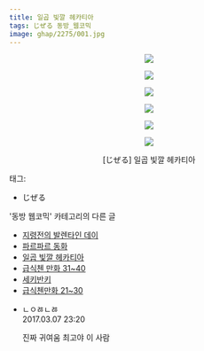 ```yaml
---
title: 일곱 빛깔 헤카티아
tags: じぜる 동방_웹코믹
image: ghap/2275/001.jpg
---
```

<div class="article">
<p style="text-align: center; clear: none; float: none;"><img src="{{ site.nasurl }}/ghap/2275/001.jpg"/></p>
<p style="text-align: center; clear: none; float: none;"><img src="{{ site.nasurl }}/ghap/2275/002.jpg"/></p>
<p style="text-align: center; clear: none; float: none;"><img src="{{ site.nasurl }}/ghap/2275/003.jpg"/></p>
<p style="text-align: center; clear: none; float: none;"><img src="{{ site.nasurl }}/ghap/2275/004.jpg"/></p>
<p style="text-align: center; clear: none; float: none;"><img src="{{ site.nasurl }}/ghap/2275/005.jpg"/></p>
<p style="text-align: center; clear: none; float: none;"><img src="{{ site.nasurl }}/ghap/2275/006.jpg"/></p>
<p style="text-align: center; clear: none; float: none;">[じぜる] 일곱 빛깔 헤카티아</p>
</div><div class="tagTrail">
<p>태그: </p>
<ul>
<li>じぜる</li>
</ul>
</div><div class="another">
<p>'동방 웹코믹' 카테고리의 다른 글</p>
<ul>
<li><a href="/2016-09-23-ghap_2316">지령전의 발렌타인 데이</a></li>
<li><a href="/2016-09-22-ghap_2280">파르파르 동화</a></li>
<li><a href="/2016-09-22-ghap_2275">일곱 빛깔 헤카티아</a></li>
<li><a href="/2016-09-21-ghap_2258">급식첸 만화 31~40</a></li>
<li><a href="/2016-09-20-ghap_2237">세키반키</a></li>
<li><a href="/2016-09-19-ghap_2223">급식첸만화 21~30</a></li>
</ul>
</div><div class="cb_module cb_fluid">
<div class="cb_wrt cb_profile">
<div class="comment">
<ul>
<li class="cb_thumb_off" id="comment14933747">
<div class="cb_comment_area">
<div class="cb_info_area">
<div class="cb_section">
<span class="cb_nick_name">ㄴㅇㅀㄴㅀ</span>
</div>
<div class="cb_section">
<span class="cb_date">2017.03.07 23:20 </span>
</div>
</div>
<div class="cb_dsc_comment">
<p class="cb_dsc">
											진짜 귀여움 최고야 이 사람
										</p>
</div>
</div></li>
</ul>
</div>
</div><!-- commentList close -->
</div>